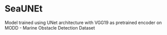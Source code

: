 # SeaUNEt
Model trained using UNet architecture with VGG19 as pretrained encoder on MODD - Marine Obstacle Detection Dataset
